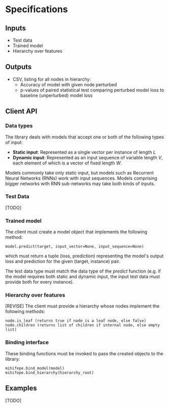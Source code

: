 Specifications
==============

Inputs
------
- Test data
- Trained model
- Hierarchy over features

Outputs
-------
- CSV, listing for all nodes in hierarchy:
    - Accuracy of model with given node perturbed
    - p-values of paired statistical test comparing perturbed model loss to baseline (unperturbed) model loss

Client API
----------

### Data types
The library deals with models that accept one or both of the following types of input:
- **Static input**: Represented as a single vector per instance of length *L*
- **Dynamic input**: Represented as an input sequence of variable length *V*, each element of which is a vector of fixed length *W*.

Models commonly take only static input, but models such as Recurrent Neural Networks (RNNs) work with input sequences. Models comprising bigger networks with RNN sub-networks may take both kinds of inputs.

### Test Data
[TODO]

### Trained model
The client must create a model object that implements the following method:

    model.predict(target, input_vector=None, input_sequence=None)
which must return a tuple (loss, prediction) representing the model's output loss and prediction
for the given (target, instance) pair.

The test data type must match the data type of the *predict* function (e.g. if the model requires both static and dynamic input, the input test data must provide both for every instance).

### Hierarchy over features
[REVISE] The client must provide a hierarchy whose nodes implement the following methods:

    node.is_leaf (returns true if node is a leaf node, else false)
    node.children (returns list of children if internal node, else empty list)

### Binding interface
These binding functions must be invoked to pass the created objects to the library:

    mihifepe.bind_model(model)
    mihifepe.bind_hierarchy(hierarchy_root)

Examples
--------
[TODO]
